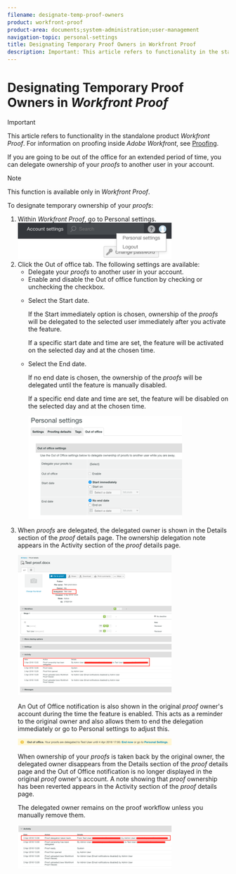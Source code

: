 ```yaml
---
filename: designate-temp-proof-owners
product: workfront-proof
product-area: documents;system-administration;user-management
navigation-topic: personal-settings
title: Designating Temporary Proof Owners in Workfront Proof
description: Important: This article refers to functionality in the standalone product Workfront Proof. For information on proofing inside Adobe Workfront, see Proofing.
---
```


# Designating Temporary Proof Owners in *Workfront Proof*

>[!IMPORTANT]
>
>This article refers to functionality in the standalone product *Workfront Proof*. For information on proofing inside *Adobe Workfront*, see [Proofing](../../../review-and-approve-work/proofing/proofing.md).

If you are going to be out of the office for an extended period of time, you can delegate ownership of your *proofs* to another user in your account.&nbsp;

>[!NOTE]
>
>This function is available only in *Workfront Proof*.&nbsp;

To designate temporary ownership of your *proofs*:&nbsp;

<ol> 
 <li value="1">Within <em>Workfront Proof</em>, go to <span class="bold">Personal settings</span>.<br><img src="assets/personal-settings-350x83.png" alt="personal-settings.png" style="width: 350;height: 83;"></li> 
 <li value="2">Click the <span class="bold">Out of office</span> tab.&nbsp;The following settings are available: 
  <ul>
   <li><span class="bold">Delegate your <em>proofs</em> to</span> another user in your account.</li>
   <li>Enable and disable the <span class="bold">Out of office</span> function by checking or unchecking the checkbox.</li>
   <li><p>Select the <span class="bold">Start date</span>. </p><p>If the <span class="bold">Start immediately</span> option is chosen, ownership of the <em>proofs</em> will be delegated to the selected user immediately after you activate the feature.</p><p>If a specific start date and time are set, the feature will be activated on the selected day and at the chosen time.</p></li>
  </ul>
  <ul>
   <li><p>Select the <span class="bold">End date</span>. </p><p>If no end date is chosen, the ownership of the <em>proofs</em> will be delegated until the feature is manually disabled.</p><p>If a specific end date and time are set, the feature will be disabled on the selected day and at the chosen time.</p><p><img src="assets/out-of-office-options-350x234.png" alt="out-of-office-options.png" style="width: 350;height: 234;"></p></li>
  </ul></li> 
 <li value="3"> <p>When <em>proofs</em> are delegated, the delegated owner is shown in the <span class="bold">Details</span> section of the <em>proof</em> details page.&nbsp;The ownership delegation note appears in the <span class="bold">Activity</span> section of the <em>proof</em> details page.</p> <p> <img src="assets/activity-section-delegated-350x318.png" alt="activity-section-delegated.png" style="width: 350;height: 318;"> </p> <p>An Out of Office notification is also shown in the original <em>proof</em> owner's account&nbsp;during the time the feature is enabled. This acts as a reminder to the original owner and also allows&nbsp;them to end the delegation immediately or go to Personal settings to adjust this.</p> <p> <img src="assets/notification-on-account-350x15.png" alt="notification-on-account.png" style="width: 350;height: 15;"> </p> <p>When ownership of your <em>proofs</em> is taken back by the original owner, the delegated owner disappears from the Details section of the <em>proof</em> details page and the Out of Office notification is no longer displayed in the original <em>proof</em> owner's account. A note showing that <em>proof</em> ownership has been reverted appears in the Activity section of the <em>proof</em> details page.<br></p> <note type="note">
   The delegated owner remains on the proof workflow unless you manually remove them. 
  </note> <p> <img src="assets/activity-section-taken-back-350x99.png" alt="activity-section-taken-back.png" style="width: 350;height: 99;"> </p> </li> 
</ol>

